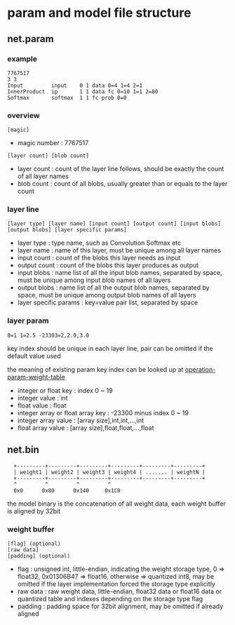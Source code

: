 # param and model file structure

## net.param
### example
```
7767517
3 3
Input         input    0 1 data 0=4 1=4 2=1
InnerProduct  ip       1 1 data fc 0=10 1=1 2=80
Softmax       softmax  1 1 fc prob 0=0
```
### overview
```
[magic]
```
* magic number : 7767517
```
[layer count] [blob count]
```
* layer count : count of the layer line follows, should be exactly the count of all layer names
* blob count : count of all blobs, usually greater than or equals to the layer count
### layer line
```
[layer type] [layer name] [input count] [output count] [input blobs] [output blobs] [layer specific params]
```
* layer type : type name, such as Convolution Softmax etc
* layer name : name of this layer, must be unique among all layer names
* input count : count of the blobs this layer needs as input
* output count : count of the blobs this layer produces as output
* input blobs : name list of all the input blob names, separated by space, must be unique among input blob names of all layers
* output blobs : name list of all the output blob names, separated by space, must be unique among output blob names of all layers
* layer specific params : key=value pair list, separated by space
### layer param
```
0=1 1=2.5 -23303=2,2.0,3.0
```
key index should be unique in each layer line, pair can be omitted if the default value used

the meaning of existing param key index can be looked up at [operation-param-weight-table](operation-param-weight-table)

* integer or float key : index 0 ~ 19
* integer value : int
* float value : float
* integer array or float array key : -23300 minus index 0 ~ 19
* integer array value : [array size],int,int,...,int
* float array value : [array size],float,float,...,float

## net.bin
```
  +---------+---------+---------+---------+---------+---------+
  | weight1 | weight2 | weight3 | weight4 | ....... | weightN |
  +---------+---------+---------+---------+---------+---------+
  ^         ^         ^         ^
  0x0      0x80      0x140     0x1C0
```
the model binary is the concatenation of all weight data, each weight buffer is aligned by 32bit

### weight buffer
```
[flag] (optional)
[raw data]
[padding] (optional)
```
* flag : unsigned int,  little-endian, indicating the weight storage type, 0 => float32, 0x01306B47 => float16, otherwise => quantized int8, may be omitted if the layer implementation forced the storage type explicitly
* raw data : raw weight data, little-endian, float32 data or float16 data or quantized table and indexes depending on the storage type flag
* padding : padding space for 32bit alignment, may be omitted if already aligned
